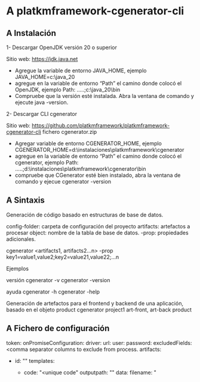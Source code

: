 # A platkmframework-cgenerator-cli


## A Instalación

1- Descargar OpenJDK versión 20 o superior

Sitio web: https://jdk.java.net

-	Agregue la variable de entorno JAVA_HOME, ejemplo JAVA_HOME=c:\java_20
-	 agregue en la variable de entorno “Path” el camino donde colocó el OpenJDK, ejemplo Path: .....;c:\java_20\bin
-	 Compruebe que la versión esté instalada. Abra la ventana de comando y ejecute java -version.



2- Descargar CLI cgenerator

Sitio web: https://github.com/platkmframework/platkmframework-cgenerator-cli
fichero cgenerator.zip

-	Agregar variable de entorno CGENERATOR_HOME, ejemplo  CGENERATOR_HOME=d:\instalaciones\platkmframework\cgenerator
-	 agregue en la variable de entorno “Path” el camino donde colocó el cgenerator, ejemplo Path: .....;d:\instalaciones\platkmframework\cgenerator\bin
-	 compruebe que CGenerator esté bien instalado, abra la ventana de comando y ejecue cgenerator -version



## A Sintaxis


Generación de código basado en estructuras de base de datos.

config-folder: carpeta de configuración del proyecto
artifacts: artefactos a procesar
object: nombre de la tabla de base de datos.
-prop: propiedades adicionales.

cgenerator <config-folder> <artifacts1, artifacts2…n> <object> -prop key1=value1,value2;key2=value21,value22;...n

Ejemplos

versión
cgenerator -v
cgenerator -version

ayuda
cgenerator -h
cgenerator -help

Generación de artefactos para el frontend y backend de una aplicación, basado en el objeto product
cgenerator project1 art-front, art-back product



## A Fichero de configuración

token: <granted token>
onPromiseConfiguration:
	driver: <database drive>
url: <database url>
user: <database user>
password: <database password>
excludedFields:<comma separator columns to exclude from process.
artifacts:
 - id: "<artifact identifier>"
  		 templates:
     - code: "<unique code"
       outputpath: "<generation output path >"
       data:
       filename: "<template file>"
       postfix: "<result filename postfix>"
       prefix: "<result filename prefix>"
       rewritable: "<true/false>"
globaConfigurations:
<key>:<value>
mapData:
<key>:<value>




 
## A Hash
----
617065BC8E0B7DFA0D64FB6071CBB52F1FA5E599FB2158D3A11286394912B45F
